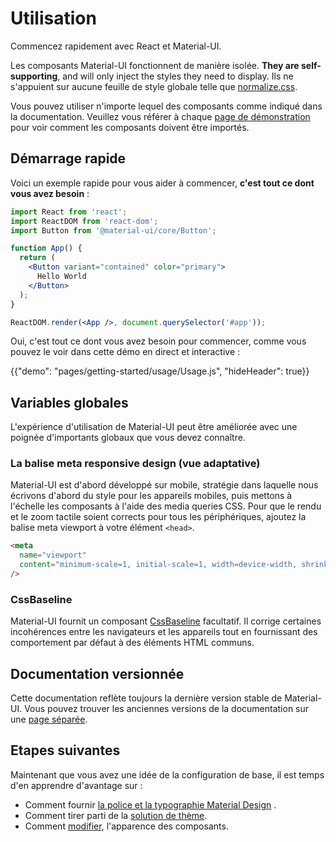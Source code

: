 # Utilisation

<p class="description">Commencez rapidement avec React et Material-UI.</p>

Les composants Material-UI fonctionnent de manière isolée. **They are self-supporting**, and will only inject the styles they need to display. Ils ne s'appuient sur aucune feuille de style globale telle que [normalize.css](https://github.com/necolas/normalize.css/).

Vous pouvez utiliser n'importe lequel des composants comme indiqué dans la documentation. Veuillez vous référer à chaque [page de démonstration](/demos/buttons/) pour voir comment les composants doivent être importés.

## Démarrage rapide

Voici un exemple rapide pour vous aider à commencer, **c'est tout ce dont vous avez besoin** :

```jsx
import React from 'react';
import ReactDOM from 'react-dom';
import Button from '@material-ui/core/Button';

function App() {
  return (
    <Button variant="contained" color="primary">
      Hello World
    </Button>
  );
}

ReactDOM.render(<App />, document.querySelector('#app'));
```

Oui, c'est tout ce dont vous avez besoin pour commencer, comme vous pouvez le voir dans cette démo en direct et interactive :

{{"demo": "pages/getting-started/usage/Usage.js", "hideHeader": true}}

## Variables globales

L'expérience d'utilisation de Material-UI peut être améliorée avec une poignée d'importants globaux que vous devez connaître.

### La balise meta responsive design (vue adaptative)

Material-UI est d'abord développé sur mobile, stratégie dans laquelle nous écrivons d'abord du style pour les appareils mobiles, puis mettons à l'échelle les composants à l'aide des media queries CSS. Pour que le rendu et le zoom tactile soient corrects pour tous les périphériques, ajoutez la balise meta viewport à votre élément `<head>`.

```html
<meta
  name="viewport"
  content="minimum-scale=1, initial-scale=1, width=device-width, shrink-to-fit=no"
/>
```

### CssBaseline

Material-UI fournit un composant [CssBaseline](/style/css-baseline/) facultatif. Il corrige certaines incohérences entre les navigateurs et les appareils tout en fournissant des comportement par défaut à des éléments HTML communs.

## Documentation versionnée

Cette documentation reflète toujours la dernière version stable de Material-UI. Vous pouvez trouver les anciennes versions de la documentation sur une [page séparée](/versions/).

## Etapes suivantes

Maintenant que vous avez une idée de la configuration de base, il est temps d'en apprendre d'avantage sur :

- Comment fournir [la police et la typographie Material Design](/style/typography/) .
- Comment tirer parti de la [solution de thème](/customization/themes/).
- Comment [modifier](/customization/overrides/), l'apparence des composants.
